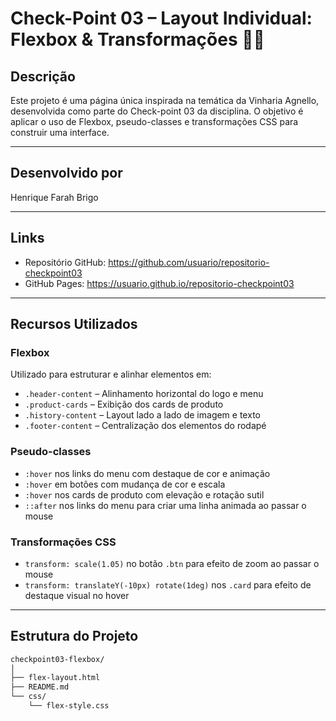 #  Check-Point 03 – Layout Individual: Flexbox & Transformações 🍷💡

##  Descrição

Este projeto é uma página única inspirada na temática da Vinharia Agnello, desenvolvida como parte do Check-point 03 da disciplina. O objetivo é aplicar o uso de Flexbox, pseudo-classes e transformações CSS para construir uma interface.

---

## Desenvolvido por

Henrique Farah Brigo

---

## Links

-  Repositório GitHub: https://github.com/usuario/repositorio-checkpoint03
-  GitHub Pages: https://usuario.github.io/repositorio-checkpoint03

---

## Recursos Utilizados

### Flexbox

Utilizado para estruturar e alinhar elementos em:

- `.header-content` – Alinhamento horizontal do logo e menu
- `.product-cards` – Exibição dos cards de produto
- `.history-content` – Layout lado a lado de imagem e texto
- `.footer-content` – Centralização dos elementos do rodapé

### Pseudo-classes

- `:hover` nos links do menu com destaque de cor e animação
- `:hover` em botões com mudança de cor e escala
- `:hover` nos cards de produto com elevação e rotação sutil
- `::after` nos links do menu para criar uma linha animada ao passar o mouse

### Transformações CSS

- `transform: scale(1.05)` no botão `.btn` para efeito de zoom ao passar o mouse
- `transform: translateY(-10px) rotate(1deg)` nos `.card` para efeito de destaque visual no hover

---

## Estrutura do Projeto

```bash
checkpoint03-flexbox/
│
├── flex-layout.html
├── README.md
└── css/
    └── flex-style.css
